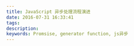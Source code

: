 ```yaml
---
title: JavaScript 异步处理流程演进 
date: 2016-07-31 16:33:41
tags:
description:
keywords: Promsise, generator function, js异步
---
```


